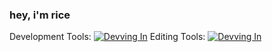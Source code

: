 ### hey, i'm rice
Development Tools:
[![Devving In](https://skillicons.dev/icons?i=nodejs,cpp,python,vscode,github)](https://skillicons.dev)
Editing Tools:
[![Devving In](https://skillicons.dev/icons?i=ae,ps)](https://skillicons.dev)
